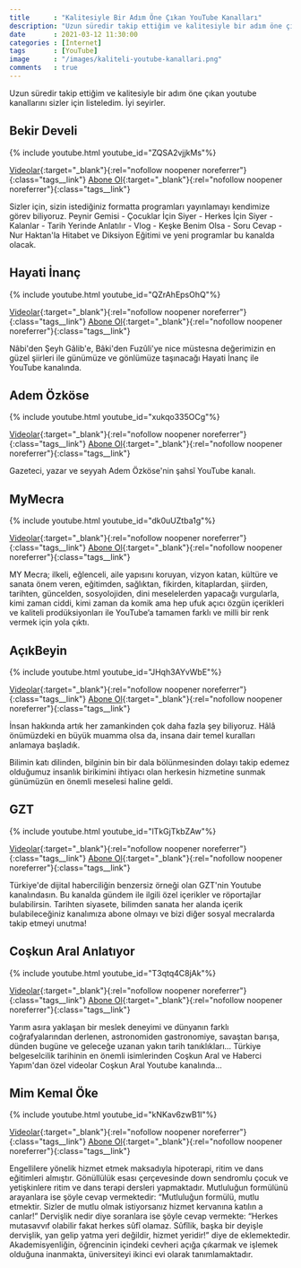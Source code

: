 ```yaml
---
title      : "Kalitesiyle Bir Adım Öne Çıkan YouTube Kanalları"
description: "Uzun süredir takip ettiğim ve kalitesiyle bir adım öne çıkan youtube kanallarını sizler için listeledim. İyi seyirler."
date       : 2021-03-12 11:30:00
categories : [İnternet]
tags       : [YouTube]
image      : "/images/kaliteli-youtube-kanallari.png"
comments   : true
---
```


Uzun süredir takip ettiğim ve kalitesiyle bir adım öne çıkan youtube kanallarını sizler için listeledim. İyi seyirler.

## Bekir Develi

{% include youtube.html youtube_id="ZQSA2vjjkMs"%}

[Videolar](https://www.youtube.com/channel/UCy8aOYFayWzwENIOro8kJnQ/videos){:target="_blank"}{:rel="nofollow noopener noreferrer"}{:class="tags__link"}
[Abone Ol](https://www.youtube.com/channel/UCy8aOYFayWzwENIOro8kJnQ?sub_confirmation=1){:target="_blank"}{:rel="nofollow noopener noreferrer"}{:class="tags__link"}

Sizler için, sizin istediğiniz formatta programları yayınlamayı kendimize görev biliyoruz. Peynir Gemisi - Çocuklar İçin Siyer - Herkes İçin Siyer - Kalanlar - Tarih Yerinde Anlatılır - Vlog - Keşke Benim Olsa - Soru Cevap - Nur Haktan'la Hitabet ve Diksiyon Eğitimi ve yeni programlar bu kanalda olacak.

## Hayati İnanç

{% include youtube.html youtube_id="QZrAhEpsOhQ"%}

[Videolar](https://www.youtube.com/channel/UC53-fNJJHvvTcusm_2lMxaA/videos){:target="_blank"}{:rel="nofollow noopener noreferrer"}{:class="tags__link"}
[Abone Ol](https://www.youtube.com/channel/UC53-fNJJHvvTcusm_2lMxaA?sub_confirmation=1){:target="_blank"}{:rel="nofollow noopener noreferrer"}{:class="tags__link"}

Nâbi'den Şeyh Gâlib'e, Bâki'den Fuzûli'ye nice müstesna değerimizin en güzel şiirleri ile günümüze ve gönlümüze taşınacağı Hayati İnanç ile YouTube kanalında.

## Adem Özköse 

{% include youtube.html youtube_id="xukqo335OCg"%}

[Videolar](https://www.youtube.com/channel/UCppRLYaUuBCYApeTYOJ-azg/videos){:target="_blank"}{:rel="nofollow noopener noreferrer"}{:class="tags__link"}
[Abone Ol](https://www.youtube.com/channel/UCppRLYaUuBCYApeTYOJ-azg?sub_confirmation=1){:target="_blank"}{:rel="nofollow noopener noreferrer"}{:class="tags__link"}

Gazeteci, yazar ve seyyah Adem Özköse'nin şahsî YouTube kanalı.

## MyMecra

{% include youtube.html youtube_id="dk0uUZtba1g"%}

[Videolar](https://www.youtube.com/channel/UCj-hxwtrOCSlBRwe74A9exA/videos){:target="_blank"}{:rel="nofollow noopener noreferrer"}{:class="tags__link"}
[Abone Ol](https://www.youtube.com/channel/UCj-hxwtrOCSlBRwe74A9exA?sub_confirmation=1){:target="_blank"}{:rel="nofollow noopener noreferrer"}{:class="tags__link"}

MY Mecra; ilkeli, eğlenceli, aile yapısını koruyan, vizyon katan, kültüre ve sanata önem veren, eğitimden, sağlıktan, fikirden, kitaplardan, şiirden, tarihten, güncelden, sosyolojiden, dini meselelerden yapacağı vurgularla, kimi zaman ciddi, kimi zaman da komik ama hep ufuk açıcı özgün içerikleri ve kaliteli prodüksiyonları ile YouTube’a tamamen farklı ve milli bir renk vermek için yola çıktı. 

## AçıkBeyin

{% include youtube.html youtube_id="JHqh3AYvWbE"%}

[Videolar](https://www.youtube.com/channel/UCwTFqq1xsRrwl5D2xwkJrPw/videos){:target="_blank"}{:rel="nofollow noopener noreferrer"}{:class="tags__link"}
[Abone Ol](https://www.youtube.com/channel/UCwTFqq1xsRrwl5D2xwkJrPw?sub_confirmation=1){:target="_blank"}{:rel="nofollow noopener noreferrer"}{:class="tags__link"}

İnsan hakkında artık her zamankinden çok daha fazla şey biliyoruz. Hâlâ önümüzdeki en büyük muamma olsa da, insana dair temel kuralları anlamaya başladık.

Bilimin katı dilinden, bilginin bin bir dala bölünmesinden dolayı takip edemez olduğumuz insanlık birikimini ihtiyacı olan herkesin hizmetine sunmak günümüzün en önemli meselesi haline geldi.

## GZT

{% include youtube.html youtube_id="lTkGjTkbZAw"%}

[Videolar](https://www.youtube.com/channel/UClWewRX7n_IY3mBbxmttR5Q/videos){:target="_blank"}{:rel="nofollow noopener noreferrer"}{:class="tags__link"}
[Abone Ol](https://www.youtube.com/channel/UClWewRX7n_IY3mBbxmttR5Q?sub_confirmation=1){:target="_blank"}{:rel="nofollow noopener noreferrer"}{:class="tags__link"}

Türkiye'de dijital haberciliğin benzersiz örneği olan GZT'nin Youtube kanalındasın. Bu kanalda gündem ile ilgili özel içerikler ve röportajlar bulabilirsin. Tarihten siyasete, bilimden sanata her alanda içerik bulabileceğiniz kanalımıza abone olmayı ve bizi diğer sosyal mecralarda takip etmeyi unutma!

## Coşkun Aral Anlatıyor

{% include youtube.html youtube_id="T3qtq4C8jAk"%}

[Videolar](https://www.youtube.com/channel/UCbTMeHc82kdBcXLzkzJValQ/videos){:target="_blank"}{:rel="nofollow noopener noreferrer"}{:class="tags__link"}
[Abone Ol](https://www.youtube.com/channel/UCbTMeHc82kdBcXLzkzJValQ?sub_confirmation=1){:target="_blank"}{:rel="nofollow noopener noreferrer"}{:class="tags__link"}

Yarım asıra yaklaşan bir meslek deneyimi ve dünyanın farklı coğrafyalarından derlenen, astronomiden gastronomiye, savaştan barışa, dünden bugüne ve geleceğe uzanan yakın tarih tanıklıkları... Türkiye belgeselcilik tarihinin en önemli isimlerinden Coşkun Aral ve Haberci Yapım'dan özel videolar Coşkun Aral Youtube kanalında...

## Mim Kemal Öke

{% include youtube.html youtube_id="kNKav6zwB1I"%}

[Videolar](https://www.youtube.com/channel/UCG4pU7le2vOf-2HwqkbiktQ/videos){:target="_blank"}{:rel="nofollow noopener noreferrer"}{:class="tags__link"}
[Abone Ol](https://www.youtube.com/channel/UCG4pU7le2vOf-2HwqkbiktQ?sub_confirmation=1){:target="_blank"}{:rel="nofollow noopener noreferrer"}{:class="tags__link"}

Engellilere yönelik hizmet etmek maksadıyla hipoterapi, ritim ve dans eğitimleri almıştır. Gönüllülük esası çerçevesinde down sendromlu çocuk ve yetişkinlere ritim ve dans terapi dersleri yapmaktadır. Mutluluğun formülünü arayanlara ise şöyle cevap vermektedir: “Mutluluğun formülü, mutlu etmektir. Sizler de mutlu olmak istiyorsanız hizmet kervanına katılın a canlar!” Dervişlik nedir diye soranlara ise şöyle cevap vermekte: “Herkes mutasavvıf olabilir fakat herkes sûfî olamaz. Sûfîlik, başka bir deyişle dervişlik, yan gelip yatma yeri değildir, hizmet yeridir!” diye de eklemektedir. Akademisyenliğin, öğrencinin içindeki cevheri açığa çıkarmak ve işlemek olduğuna inanmakta, üniversiteyi ikinci evi olarak tanımlamaktadır.